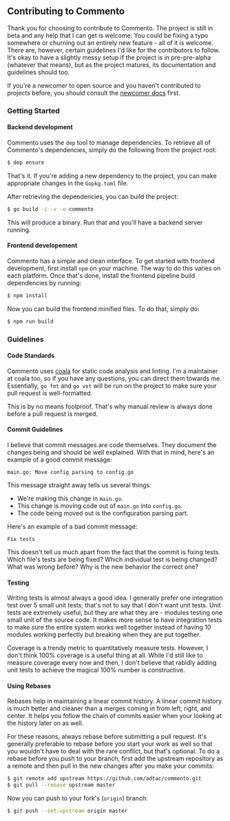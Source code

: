 ## Contributing to Commento

Thank you for choosing to contribute to Commento. The project is still in beta
and any help that I can get is welcome. You could be fixing a typo somewhere or
churning out an entirely new feature - all of it is welcome. There are, however,
certain guidelines I'd like for the contributors to follow. It's okay to have a
slightly messy setup if the project is in pre-pre-alpha (whatever that means),
but as the project matures, its documentation and guidelines should too.

If you're a newcomer to open source and you haven't contributed to projects
before, you should consult the [newcomer docs](newcomers.md) first.

### Getting Started

#### Backend development

Commento uses the `dep` tool to manage dependencies. To retrieve all of
Commento's dependencies, simply do the following from the project root:

```bash
$ dep ensure
```

That's it. If you're adding a new dependency to the project, you can make
appropriate changes in the `Gopkg.toml` file.

After retrieving the dependencies, you can build the project:

```bash
$ go build -i -v -o commento
```

This will produce a binary. Run that and you'll have a backend server running.

#### Frontend developement

Commento has a simple and clean interface. To get started with frontend
development, first install `npm` on your machine. The way to do this varies on
each platform. Once that's done, install the frontend pipeline build
dependencies by running:

```bash
$ npm install
```

Now you can build the frontend minified files. To do that, simply do:

```bash
$ npm run build
```

### Guidelines

#### Code Standards

Commento uses [coala](https://coala.io) for static code analysis and linting.
I'm a maintainer at coala too, so if you have any questions, you can direct them
towards me. Essentially, `go fmt` and `go vet` will be run on the project to
make sure your pull request is well-formatted.

This is by no means foolproof. That's why manual review is always done before a
pull request is merged.

#### Commit Guidelines

I believe that commit messages are code themselves. They document the changes
being and should be well explained. With that in mind, here's an example of a
good commit message:

    main.go: Move config parsing to config.go

This message straight away tells us several things:

* We're making this change in `main.go`.
* This change is moving code out of `main.go` into `config.go`.
* The code being moved out is the configuration parsing part.

Here's an example of a bad commit message:

    Fix tests

This doesn't tell us much apart from the fact that the commit is fixing tests.
Which file's tests are being fixed? Which individual test is being changed? What
was wrong before? Why is the new behavior the correct one?

#### Testing

Writing tests is almost always a good idea. I generally prefer one integration
test over 5 small unit tests; that's not to say that I don't want unit tests.
Unit tests are extremely useful, but they are what they are - modules testing
one small unit of the source code. It makes more sense to have integration tests
to make sure the entire system works well together instead of having 10 modules
working perfectly but breaking when they are put together.

Coverage is a trendy metric to quantitatively measure tests. However, I don't
think 100% coverage is a useful thing at all. While I'd still like to measure
coverage every now and then, I don't believe that rabidly adding unit tests to
achieve the magical 100% number is constructive.

#### Using Rebases

Rebases help in maintaining a linear commit history. A linear commit history is
much better and cleaner than a merges coming in from left, right, and center.
It helps you follow the chain of commits easier when your looking at the history
later on as well.

For these reasons, always rebase before submitting a pull request. It's
generally preferable to rebase before you start your work as well so that you
wouldn't have to deal with the rare conflict, but that's optional. To do a
rebase before you push to your branch, first add the upstream repository as a
remote and then pull in the new changes after you make your commits:

```bash
$ git remote add upstream https://github.com/adtac/commento.git
$ git pull --rebase upstream master
```

Now you can push to your fork's (`origin`) branch:

```bash
$ git push --set-upstream origin master
```
